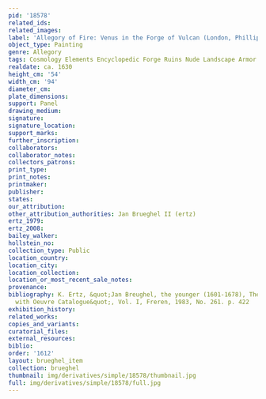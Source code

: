 ```yaml
---
pid: '18578'
related_ids: 
related_images: 
label: 'Allegory of Fire: Venus in the Forge of Vulcan (London, Phillips, 1992)'
object_type: Painting
genre: Allegory
tags: Cosmology Elements Encyclopedic Forge Ruins Nude Landscape Armor
realdate: ca. 1630
height_cm: '54'
width_cm: '94'
diameter_cm: 
plate_dimensions: 
support: Panel
drawing_medium: 
signature: 
signature_location: 
support_marks: 
further_inscription: 
collaborators: 
collaborator_notes: 
collectors_patrons: 
print_type: 
print_notes: 
printmaker: 
publisher: 
states: 
our_attribution: 
other_attribution_authorities: Jan Brueghel II (ertz)
ertz_1979: 
ertz_2008: 
bailey_walker: 
hollstein_no: 
collection_type: Public
location_country: 
location_city: 
location_collection: 
location_or_most_recent_sale_notes: 
provenance: 
bibliography: K. Ertz, &quot;Jan Breughel, the younger (1601-1678), The Paintings
  with Oeuvre Catalogue&quot;, Vol. I, Freren, 1983, No. 261. p. 422
exhibition_history: 
related_works: 
copies_and_variants: 
curatorial_files: 
external_resources: 
biblio: 
order: '1612'
layout: brueghel_item
collection: brueghel
thumbnail: img/derivatives/simple/18578/thumbnail.jpg
full: img/derivatives/simple/18578/full.jpg
---
```

